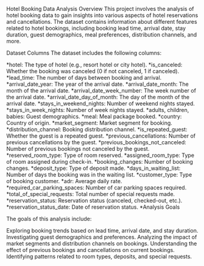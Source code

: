 Hotel Booking Data Analysis
Overview
This project involves the analysis of hotel booking data to gain insights into various aspects of hotel reservations and cancellations. The dataset contains information about different features related to hotel bookings, including booking lead time, arrival date, stay duration, guest demographics, meal preferences, distribution channels, and more.

Dataset Columns
The dataset includes the following columns:

*hotel: The type of hotel (e.g., resort hotel or city hotel).
*is_canceled: Whether the booking was canceled (0 if not canceled, 1 if canceled).
*lead_time: The number of days between booking and arrival.
*arrival_date_year: The year of the arrival date.
*arrival_date_month: The month of the arrival date.
*arrival_date_week_number: The week number of the arrival date.
*arrival_date_day_of_month: The day of the month of the arrival date.
*stays_in_weekend_nights: Number of weekend nights stayed.
*stays_in_week_nights: Number of week nights stayed.
*adults, children, babies: Guest demographics.
*meal: Meal package booked.
*country: Country of origin.
*market_segment: Market segment for booking.
*distribution_channel: Booking distribution channel.
*is_repeated_guest: Whether the guest is a repeated guest.
*previous_cancellations: Number of previous cancellations by the guest.
*previous_bookings_not_canceled: Number of previous bookings not canceled by the guest.
*reserved_room_type: Type of room reserved.
*assigned_room_type: Type of room assigned during check-in.
*booking_changes: Number of booking changes.
*deposit_type: Type of deposit made.
*days_in_waiting_list: Number of days the booking was in the waiting list.
*customer_type: Type of booking customer.
*adr: Average daily rate.
*required_car_parking_spaces: Number of car parking spaces required.
*total_of_special_requests: Total number of special requests made.
*reservation_status: Reservation status (canceled, checked-out, etc.).
*reservation_status_date: Date of reservation status.
*Analysis Goals

The goals of this analysis include:

Exploring booking trends based on lead time, arrival date, and stay duration.
Investigating guest demographics and preferences.
Analyzing the impact of market segments and distribution channels on bookings.
Understanding the effect of previous bookings and cancellations on current bookings.
Identifying patterns related to room types, deposits, and special requests.
